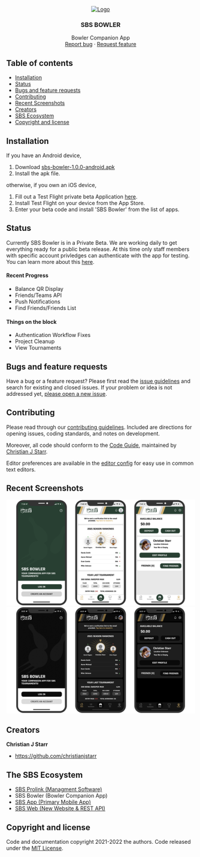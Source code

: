 

<p align="center">
  <a href="https://scratchbowling.pythonanywhere.com">
    <img src="https://scratchbowling.pythonanywhere.com/static/img/SBS_Logo.png" alt="Logo" width=142 >
  </a>

<h3 align="center">SBS BOWLER</h3>

  <p align="center">
    Bowler Companion App
    <br>
    <a href="https://reponame/issues/new?template=bug.md">Report bug</a>
    ·
    <a href="https://reponame/issues/new?template=feature.md&labels=feature">Request feature</a>
  </p>
</p>


## Table of contents

- [Installation](#try-it-out)
- [Status](#status)
- [Bugs and feature requests](#bugs-and-feature-requests)
- [Contributing](#contributing)
- [Recent Screenshots](#recent-screenshots)
- [Creators](#creators)
- [SBS Ecosystem](#the-sbs-ecosystem)
- [Copyright and license](#copyright-and-license)



## Installation

If you have an Android device,
1. Download [sbs-bowler-1.0.0-android.apk]()
2. Install the apk file.

otherwise, if you own an iOS device,
1. Fill out a Test Flight private beta Application [here]().
2. Install Test Flight on your device from the App Store.
3. Enter your beta code and install 'SBS Bowler' from the list of apps.

## Status
Currently SBS Bowler is in a Private Beta. We are working daily to get everything ready for a public beta release. At this time only staff members with specific account privledges can authenticate with the app for testing. You can learn more about this [here](https://scratchbowling.com/).
#### Recent Progress
- Balance QR Display
- Friends/Teams API
- Push Notifications
- Find Friends/Friends List
#### Things on the block
- Authentication Workflow Fixes
- Project Cleanup
- View Tournaments
## Bugs and feature requests

Have a bug or a feature request? Please first read the [issue guidelines](https://reponame/blob/master/CONTRIBUTING.md) and search for existing and closed issues. If your problem or idea is not addressed yet, [please open a new issue](https://reponame/issues/new).

## Contributing

Please read through our [contributing guidelines](https://reponame/blob/master/CONTRIBUTING.md). Included are directions for opening issues, coding standards, and notes on development.

Moreover, all code should conform to the [Code Guide](https://github.com/mdo/code-guide), maintained by [Christian J Starr](https://github.com/christianjstarr).

Editor preferences are available in the [editor config](https://reponame/blob/master/.editorconfig) for easy use in common text editors.

## Recent Screenshots
![alt text](https://github.com/ChristianJStarr/sbs-bowler/blob/main/screenshots/Screenshot_1.png?raw=true)
![alt text](https://github.com/ChristianJStarr/sbs-bowler/blob/main/screenshots/Screenshot_2.png?raw=true)

## Creators

**Christian J Starr**

- <https://github.com/christianjstarr>

## The SBS Ecosystem
- [SBS Prolink (Managment Software)](https://github.com/ChristianJStarr/sbs-prolink)
- SBS Bowler (Bowler Companion App)
- [SBS App (Primary Mobile App)](https://github.com/ChristianJStarr/sbs-bowler)
- [SBS Web (New Website & REST API)](https://github.com/ChristianJStarr/sbs-website)
## Copyright and license

Code and documentation copyright 2021-2022 the authors. Code released under the [MIT License](https://github.com/ChristianJStarr/sbs-bowler/blob/master/LICENSE).
